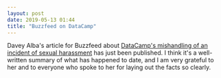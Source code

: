 ```yaml
---
layout: post
date: 2019-05-13 01:44
title: "Buzzfeed on DataCamp"
---
```


Davey Alba's article for Buzzfeed about
[DataCamp's mishandling of an incident of sexual harassment](https://www.buzzfeednews.com/article/daveyalba/datacamp-sexual-harassment-metoo-tech-startup)
has just been published.
I think it's a well-written summary of what has happened to date,
and I am very grateful to her and to everyone who spoke to her for laying out the facts so clearly.

